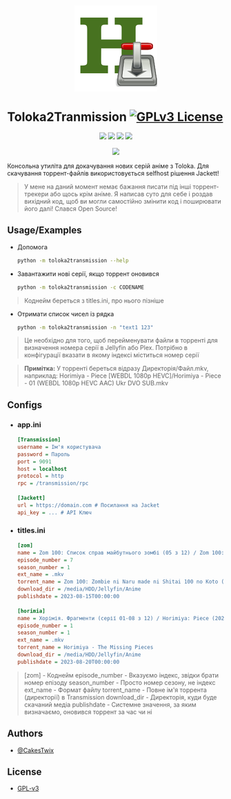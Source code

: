 <p align="center">
	<img src="assets/logo.png"/><br>
</p>

# Toloka2Tranmission [![GPLv3 License](https://img.shields.io/badge/License-GPL%20v3-yellow.svg)](https://opensource.org/licenses/)

<p align="center">
<img src="https://img.shields.io/github/languages/code-size/CakesTwix/Toloka2Tranmission?style=for-the-badge"/>
<img src="https://img.shields.io/badge/Linux-FCC624?style=for-the-badge&logo=linux&logoColor=black"/>
<img src="https://img.shields.io/badge/python-3670A0?style=for-the-badge&logo=python&logoColor=ffdd54"/>
<img src="https://img.shields.io/badge/Visual%20Studio%20Code-0078d7.svg?style=for-the-badge&logo=visual-studio-code&logoColor=white"/><br><br>
<a href="https://www.buymeacoffee.com/cakestwix"><img width="150" src="https://img.buymeacoffee.com/button-api/?text=Buy me a tea&emoji=🍵&slug=cakestwix&button_colour=FF5F5F&font_colour=ffffff&font_family=Poppins&outline_colour=000000&coffee_colour=FFDD00" /></a>
</p>

Консольна утиліта для докачування нових серій аніме з Toloka.
Для скачування торрент-файлів використовується selfhost рішення Jackett!

> У мене на даний момент немає бажання писати під інші торрент-трекери або щось крім аніме. Я написав суто для себе і роздав вихідний код, щоб ви могли самостійно змінити код і поширювати його далі! Слався Open Source!

## Usage/Examples

* Допомога
	```bash
	python -m toloka2transmission --help
	```
* Завантажити нові серії, якщо торрент оновився
	```bash
	python -m toloka2transmission -с CODENAME
	```
> Коднейм береться з titles.ini, про нього пізніше
* Отримати список чисел із рядка
	```bash
	python -m toloka2transmission -n "text1 123"
	```
> Це необхідно для того, щоб перейменувати файли в торренті для визначення номера серії в Jellyfin або Plex. Потрібно в конфігурації вказати в якому індексі міститься номер серії

> **Примітка:** У торренті береться відразу Директорія/Файл.mkv, наприклад:
Horimiya - Piece [WEBDL 1080p HEVC]/Horimiya - Piece - 01 (WEBDL 1080p HEVC AAC) Ukr DVO SUB.mkv

## Configs

* ### app.ini
	```ini
	[Transmission]
	username = Ім'я користувача
	password = Пароль
	port = 9091
	host = localhost
	protocol = http
	rpc = /transmission/rpc
	
	[Jackett]
	url = https://domain.com # Посилання на Jacket
	api_key = ... # API Ключ
	```
* ### titles.ini
	```ini
	[zom]
	name = Zom 100: Список справ майбутнього зомбі (05 з 12) / Zom 100: Zombie ni Naru made ni Shitai 100 no Koto (2023) WEBRip 1080p H.265 Ukr/Jap | sub Ukr
	episode_number = 7
	season_number = 1
	ext_name = .mkv
	torrent_name = Zom 100: Zombie ni Naru made ni Shitai 100 no Koto (2023)
	download_dir = /media/HDD/Jellyfin/Anime
	publishdate = 2023-08-15T00:00:00
	
	[horimia]
	name = Хорімія. Фрагменти (серії 01-08 з 12) / Horimiya: Piece (2023) WEB-DL 1080p H.265 Ukr/Jap | Sub Ukr
	episode_number = 1
	season_number = 1
	ext_name = .mkv
	torrent_name = Horimiya - The Missing Pieces
	download_dir = /media/HDD/Jellyfin/Anime
	publishdate = 2023-08-20T00:00:00

	```
> [zom] - Коднейм
episode_number - Вказуємо індекс, звідки брати номер епізоду
season_number - Просто номер сезону, не індекс
ext_name - Формат файлу
torrent_name - Повне ім'я торрента (директорії) в Transmission
download_dir - Директорія, куди буде скачаний медіа
publishdate - Системне значення, за яким визначаємо, оновився торрент за час чи ні
	
## Authors

- [@CakesTwix](https://www.github.com/CakesTwix)

## License

- [GPL-v3](https://choosealicense.com/licenses/gpl-3.0/)

